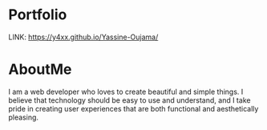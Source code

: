 # Portfolio

LINK: https://y4xx.github.io/Yassine-Oujama/

# AboutMe
I am a web developer who loves to create beautiful and simple things. I believe that technology should be easy to use and understand, and I take pride in creating user experiences that are both functional and aesthetically pleasing.
